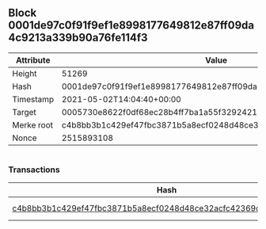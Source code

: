 ## Block 0001de97c0f91f9ef1e8998177649812e87ff09da4c9213a339b90a76fe114f3

Attribute | Value
--- | ---
Height | 51269
Hash | 0001de97c0f91f9ef1e8998177649812e87ff09da4c9213a339b90a76fe114f3
Timestamp | 2021-05-02T14:04:40+00:00
Target | 0005730e8622f0df68ec28b4ff7ba1a55f32924210011fd7bf11b91482ad778c
Merke root | c4b8bb3b1c429ef47fbc3871b5a8ecf0248d48ce32acfc42369ca2621080b593
Nonce | 2515893108

```

```

### Transactions

Hash | Amount
--- | ---
[c4b8bb3b1c429ef47fbc3871b5a8ecf0248d48ce32acfc42369ca2621080b593](c4b8bb3b1c429ef47fbc3871b5a8ecf0248d48ce32acfc42369ca2621080b593.md) | 10.00000000 SKEPTI 
